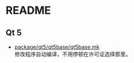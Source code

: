 # README

## Qt 5

* [package/qt5/qt5base/qt5base.mk](qt5/qt5base/qt5base.mk)  
  修改程序自动编译，不用停顿在许可证选择那里。
